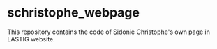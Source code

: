 # schristophe_webpage

This repository contains the code of Sidonie Christophe's own page in LASTIG website.
